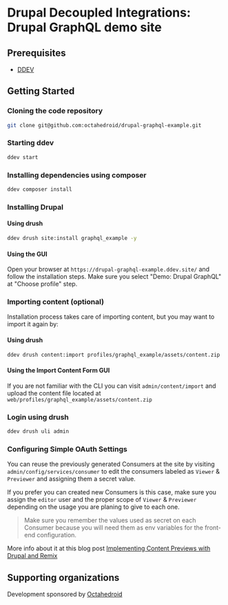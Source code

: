 # Drupal Decoupled Integrations: Drupal GraphQL demo site

## Prerequisites

- [DDEV](https://ddev.com/)

## Getting Started

### Cloning the code repository

```bash
git clone git@github.com:octahedroid/drupal-graphql-example.git
```

### Starting ddev

```bash
ddev start
```

### Installing dependencies using composer

```bash
ddev composer install
```

### Installing Drupal

#### Using drush

```bash
ddev drush site:install graphql_example -y
```

#### Using the GUI

Open your browser at `https://drupal-graphql-example.ddev.site/` and follow the installation steps. Make sure you select "Demo: Drupal GraphQL" at "Choose profile" step.

### Importing content (optional)

Installation process takes care of importing content, but you may want to import it again by:

#### Using drush

```bash
ddev drush content:import profiles/graphql_example/assets/content.zip
```

#### Using the Import Content Form GUI

If you are not familiar with the CLI you can visit `admin/content/import` and upload the content file located at `web/profiles/graphql_example/assets/content.zip`

### Login using drush

```bash
ddev drush uli admin
```

### Configuring Simple OAuth Settings

You can reuse the previously generated Consumers at the site by visiting `admin/config/services/consumer` to edit the consumers labeled as `Viewer` & `Previewer` and assigning them a secret value.

If you prefer you can created new Consumers is this case, make sure you assign the `editor` user and the proper scope of `Viewer` & `Previewer` depending on the usage you are planing to give to each one.

> Make sure you remember the values used as secret on each Consumer because you will need them as env variables for the front-end configuration.

More info about it at this blog post [Implementing Content Previews with Drupal and Remix](https://octahedroid.com/blog/implementing-content-previews-drupal-and-remix)

## Supporting organizations

Development sponsored by [Octahedroid](https://octahedroid.com/)
